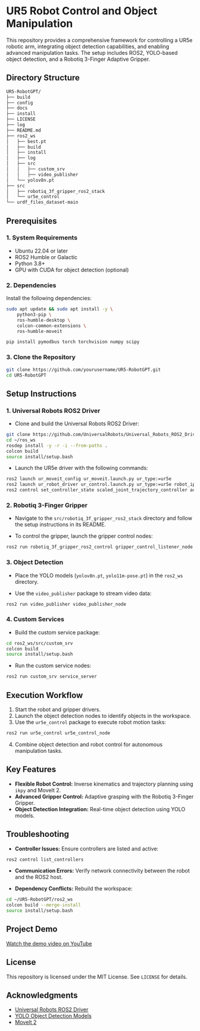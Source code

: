  # UR5 Robot Control and Object Manipulation

This repository provides a comprehensive framework for controlling a UR5e robotic arm, integrating object detection capabilities, and enabling advanced manipulation tasks. The setup includes ROS2, YOLO-based object detection, and a Robotiq 3-Finger Adaptive Gripper.

## Directory Structure

```bash
UR5-RobotGPT/
├── build
├── config
├── docs
├── install
├── LICENSE
├── log
├── README.md
├── ros2_ws
│   ├── best.pt
│   ├── build
│   ├── install
│   ├── log
│   ├── src
│   │   ├── custom_srv
│   │   ├── video_publisher
│   └── yolov8n.pt
├── src
│   ├── robotiq_3f_gripper_ros2_stack
│   └── ur5e_control
└── urdf_files_dataset-main
```

## Prerequisites

### 1. System Requirements
- Ubuntu 22.04 or later
- ROS2 Humble or Galactic
- Python 3.8+
- GPU with CUDA for object detection (optional)

### 2. Dependencies
Install the following dependencies:

```bash
sudo apt update && sudo apt install -y \
    python3-pip \
    ros-humble-desktop \
    colcon-common-extensions \
    ros-humble-moveit

pip install pymodbus torch torchvision numpy scipy
```

### 3. Clone the Repository

```bash
git clone https://github.com/yourusername/UR5-RobotGPT.git
cd UR5-RobotGPT
```

## Setup Instructions

### 1. Universal Robots ROS2 Driver

- Clone and build the Universal Robots ROS2 Driver:

```bash
git clone https://github.com/UniversalRobots/Universal_Robots_ROS2_Driver.git ~/ros_ws/src
cd ~/ros_ws
rosdep install -y -r -i --from-paths .
colcon build
source install/setup.bash
```

- Launch the UR5e driver with the following commands:

```bash
ros2 launch ur_moveit_config ur_moveit.launch.py ur_type:=ur5e
ros2 launch ur_robot_driver ur_control.launch.py ur_type:=ur5e robot_ip:=192.168.1.2
ros2 control set_controller_state scaled_joint_trajectory_controller active
```

### 2. Robotiq 3-Finger Gripper

- Navigate to the `src/robotiq_3f_gripper_ros2_stack` directory and follow the setup instructions in its README.

- To control the gripper, launch the gripper control nodes:

```bash
ros2 run robotiq_3f_gripper_ros2_control gripper_control_listener_node
```

### 3. Object Detection

- Place the YOLO models (`yolov8n.pt`, `yolo11m-pose.pt`) in the `ros2_ws` directory.

- Use the `video_publisher` package to stream video data:

```bash
ros2 run video_publisher video_publisher_node
```

### 4. Custom Services

- Build the custom service package:

```bash
cd ros2_ws/src/custom_srv
colcon build
source install/setup.bash
```

- Run the custom service nodes:

```bash
ros2 run custom_srv service_server
```

## Execution Workflow

1. Start the robot and gripper drivers.
2. Launch the object detection nodes to identify objects in the workspace.
3. Use the `ur5e_control` package to execute robot motion tasks:

```bash
ros2 run ur5e_control ur5e_control_node
```

4. Combine object detection and robot control for autonomous manipulation tasks.

## Key Features

- **Flexible Robot Control:** Inverse kinematics and trajectory planning using `ikpy` and MoveIt 2.
- **Advanced Gripper Control:** Adaptive grasping with the Robotiq 3-Finger Gripper.
- **Object Detection Integration:** Real-time object detection using YOLO models.

## Troubleshooting

- **Controller Issues:** Ensure controllers are listed and active:

```bash
ros2 control list_controllers
```

- **Communication Errors:** Verify network connectivity between the robot and the ROS2 host.

- **Dependency Conflicts:** Rebuild the workspace:

```bash
cd ~/UR5-RobotGPT/ros2_ws
colcon build --merge-install
source install/setup.bash
```
## Project Demo

[Watch the demo video on YouTube](https://youtube.com/shorts/i5nVuVOmrVQ?feature=share)

## License
This repository is licensed under the MIT License. See `LICENSE` for details.

## Acknowledgments

- [Universal Robots ROS2 Driver](https://github.com/UniversalRobots/Universal_Robots_ROS2_Driver)
- [YOLO Object Detection Models](https://github.com/ultralytics/yolov5)
- [MoveIt 2](https://moveit.ros.org/)
